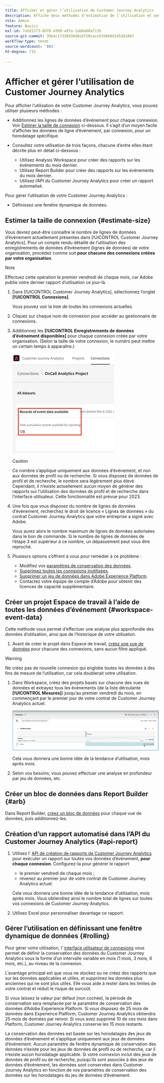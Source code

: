 ```yaml
---
title: Afficher et gérer l’utilisation de Customer Journey Analytics
description: Affiche deux méthodes d’estimation de l’utilisation et une méthode de gestion.
role: Admin
feature: Basics
exl-id: 7a5d1173-8d78-4360-a97a-1ab0a60af135
source-git-commit: 39e4c17336d3648cbf20cace535668d14510186f
workflow-type: tm+mt
source-wordcount: '881'
ht-degree: 71%

---
```


# Afficher et gérer l’utilisation de Customer Journey Analytics

Pour afficher l’utilisation de votre Customer Journey Analytics, vous pouvez utiliser plusieurs méthodes :

* Additionnez les lignes de données d’événement pour chaque connexion. Voir [Estimer la taille de connexion](#estimate-connection-size) ci-dessous. Il s’agit d’un moyen facile d’afficher les données de ligne d’événement, par connexion, pour un horodatage spécifique.

* Consultez votre utilisation de trois façons, chacune d’entre elles étant décrite plus en détail ci-dessous :
   * Utilisez Analysis Workspace pour créer des rapports sur les événements du mois dernier.
   * Utilisez Report Builder pour créer des rapports sur les événements du mois dernier.
   * Utilisez l’API du Customer Journey Analytics pour créer un rapport automatisé.

Pour gérer l’utilisation de votre Customer Journey Analytics :

* Définissez une fenêtre dynamique de données.

## Estimer la taille de connexion {#estimate-size}

Vous devrez peut-être connaître le nombre de lignes de données d’événement actuellement présentes dans [!UICONTROL Customer Journey Analytics]. Pour un compte rendu détaillé de l’utilisation des enregistrements de données d’événement (lignes de données) de votre organisation, procédez comme suit **pour chacune des connexions créées par votre organisation**.

>[!NOTE]
>
>Effectuez cette opération le premier vendredi de chaque mois, car Adobe publie votre dernier rapport d’utilisation ce jour-là.

1. Dans [!UICONTROL Customer Journey Analytics], sélectionnez l’onglet **[!UICONTROL Connexions]**.

   Vous pouvez voir la liste de toutes les connexions actuelles.

1. Cliquez sur chaque nom de connexion pour accéder au gestionnaire de connexions.

1. Additionnez les **[!UICONTROL Enregistrements de données d’événement disponibles]** pour chaque connexion créée par votre organisation. (Selon la taille de votre connexion, le numéro peut mettre un certain temps à apparaître.)

   ![Enregistrements de données d’événement disponibles.](./assets/event-data.png)

   >[!CAUTION]
   >
   >   Ce nombre s’applique uniquement aux données d’événement, et non aux données de profil ou de recherche. Si vous disposez de données de profil et de recherche, le nombre sera légèrement plus élevé. Cependant, il n’existe actuellement aucun moyen de générer des rapports sur l’utilisation des données de profil et de recherche dans l’interface utilisateur. Cette fonctionnalité est prévue pour 2023.

1. Une fois que vous disposez du nombre de lignes de données d’événement, recherchez le droit de licence « Lignes de données » du contrat Customer Journey Analytics que votre entreprise a signé avec Adobe.

   Vous aurez alors le nombre maximum de lignes de données autorisées dans le bon de commande. Si le nombre de lignes de données de l’étape 3 est supérieur à ce nombre, un dépassement peut vous être reproché.

1. Plusieurs options s’offrent à vous pour remédier à ce problème :

   * Modifiez vos [paramètres de conservation des données](https://experienceleague.adobe.com/docs/analytics-platform/using/cja-connections/manage-connections.html?lang=fr#set-rolling-window-for-connection-data-retention).
   * [Supprimez toutes les connexions inutilisées](https://experienceleague.adobe.com/docs/analytics-platform/using/cja-overview/cja-faq.html?lang=fr#implications-of-deleting-data-components).
   * [Supprimer un jeu de données dans Adobe Experience Platform](https://experienceleague.adobe.com/docs/analytics-platform/using/cja-overview/cja-faq.html?lang=fr#implications-of-deleting-data-components).
   * Contactez votre équipe de compte d’Adobe pour obtenir des licences de capacité supplémentaire.

## Créer un projet Espace de travail à l’aide de toutes les données d’événement {#workspace-event-data}

Cette méthode vous permet d’effectuer une analyse plus approfondie des données d’utilisation, ainsi que de l’historique de votre utilisation.

1. Avant de créer le projet dans Espace de travail, [créez une vue de données](/help/data-views/create-dataview.md) pour chacune des connexions, sans aucun filtre appliqué.

>[!WARNING]
>
>    Ne créez pas de nouvelle connexion qui englobe toutes les données à des fins de mesure de l’utilisation, car cela doublerait votre utilisation.

1. Dans Workspace, créez des projets basés sur chacune des vues de données et extrayez tous les événements (de la liste déroulante **[!UICONTROL Mesures]**) jusqu’au premier vendredi du mois, en commençant par le premier jour de votre contrat de Customer Journey Analytics actuel.

   ![ Table à structure libre affichant les événements.](./assets/events-usage.png)

   Cela vous donnera une bonne idée de la tendance d’utilisation, mois après mois.

1. Selon vos besoins, vous pouvez effectuer une analyse en profondeur par jeu de données, etc.

## Créer un bloc de données dans Report Builder {#arb}

Dans Report Builder, [créez un bloc de données](/help/report-builder/create-a-data-block.md) pour chaque vue de données, puis additionnez-les.

## Création d’un rapport automatisé dans l’API du Customer Journey Analytics {#api-report}

1. Utilisez l’ [ API de création de rapports de Customer Journey Analytics](https://developer.adobe.com/cja-apis/docs/api/#tag/Reporting-API) pour exécuter un rapport sur toutes vos données d’événement, **pour chaque connexion**. Configurez-la pour générer le rapport

   * le premier vendredi de chaque mois ;
   * revenez au premier jour de votre contrat de Customer Journey Analytics actuel.

   Cela vous donnera une bonne idée de la tendance d’utilisation, mois après mois. Vous obtiendrez ainsi le nombre total de lignes sur toutes vos connexions de Customer Journey Analytics.

1. Utilisez Excel pour personnaliser davantage ce rapport.

## Gérer l’utilisation en définissant une fenêtre dynamique de données {#rolling}

Pour gérer votre utilisation, l’ [ interface utilisateur de connexions](/help/connections/create-connection.md) vous permet de définir la conservation des données du Customer Journey Analytics sous la forme d’un intervalle variable en mois (1 mois, 3 mois, 6 mois, etc.), au niveau de la connexion.

Lʼavantage principal est que vous ne stockez ou ne créez des rapports que sur les données applicables et utiles, et supprimez les données plus anciennes qui ne sont plus utiles. Elle vous aide à rester dans les limites de votre contrat et réduit le risque de surcoût.

Si vous laissez la valeur par défaut (non cochée), la période de conservation sera remplacée par le paramètre de conservation des données d’Adobe Experience Platform. Si vous disposez de 25 mois de données dans Experience Platform, Customer Journey Analytics obtiendra 25 mois de données par renvoi. Si vous avez supprimé 10 de ces mois dans Platform, Customer Journey Analytics conserve les 15 mois restants.

La conservation des données est basée sur les horodatages des jeux de données dʼévénement et sʼapplique uniquement aux jeux de données dʼévénement. Aucun paramètre de fenêtre dynamique de conservation des données nʼexiste pour les jeux de données de profil ou de recherche, car il nʼexiste aucun horodatage applicable. Si votre connexion inclut des jeux de données de profil ou de recherche, puisqu’ils sont associés à des jeux de données d’événement, les données sont conservées dans Customer Journey Analytics en fonction de vos paramètres de conservation des données sur les horodatages du jeu de données d’événement.

